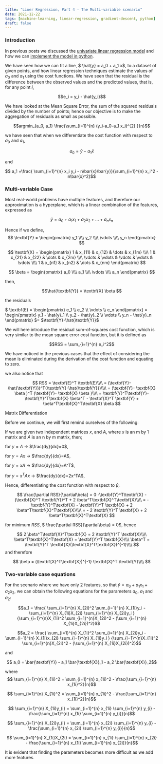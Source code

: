 ```yaml
---
title: "Liner Regression, Part 4 - The Multi-variable scenario"
date: 2021-12-22
tags: [machine-learning, linear-regression, gradient-descent, python]
draft: false
---
```


### Introduction

In previous posts we discussed the [univariate linear regression model](/post/ml_linearreg_univariatederivation) and how we can [implement the model in python](/post/ml_linearreg_univariatepython).

We have seen how we can fit a line, $ \hat{y} = a_0 + a_1 x$, to a dataset of given points, and how linear regression techniques estimate the values of $a_0$ and $a_1$ using the cost functions. We have seen that the residual is the difference between the observed values and the predicted values, that is, for any point $i$,

$$e_i = y_i - \hat{y_i}$$

We have looked at the Mean Square Error, the sum of the squared residuals divided by the number of points; hence our objective is to make the aggregation of residuals as small as possible.

$$argmin_{a_0, a_1} \frac{\sum_{i=1}^{n} (y_i-a_0-a_1 x_i)^{2} }{n}$$

we have seen that when we differentiate the cost function with respect to $a_0$ and $a_1$,

$$ a_0= \bar{y} - a_1 \bar{x}$$

and

$$ a_1 =\frac{ \sum_{i=1}^{n} x_i y_i - n\bar{x}\bar{y}}{\sum_{i=1}^{n} x_i^2 - n\bar{x}^2}$$

### Multi-variable Case

Most real-world problems have multiple features, and therefore our approximation is a hyperplane, which is a linear combination of the features, expressed as

$$\hat{y} = a_0 + a_1 x_1 +  a_2 x_2 + \dots +  a_n x_n$$

Hence if we define,
$$
\textbf{Y} =
\begin{pmatrix}
y_1 \\\\
y_2 \\\\
\vdots \\\\
y_n
\end{pmatrix}
$$

$$
\textbf{X} =
\begin{pmatrix}
1 & x_{11} & x_{12} & \dots & x_{1m} \\\\
1 & x_{21} & x_{22} & \dots & x_{2m} \\\\
\vdots & \vdots & \vdots & \vdots & \vdots \\\\
1 & x_{n1} & x_{n2} & \dots & x_{nm}
\end{pmatrix}
$$

$$
\beta =
\begin{pmatrix}
a_0 \\\\
a_1 \\\\
\vdots \\\\
a_n
\end{pmatrix}
$$

then,

$$\hat{\textbf{Y}} = \textbf{X} \beta $$

the residuals

$
\textbf{E} =
\begin{pmatrix}
e_1 \\\\
e_2 \\\\
\vdots \\\\
e_n
\end{pmatrix}
$=$
\begin{pmatrix}
y_1 - \hat{y}_1 \\\\
y_2 - \hat{y}_2 \\\\
\vdots \\\\
y_n - \hat{y}_n
\end{pmatrix}
$= $\textbf{Y}-\hat{\textbf{Y}}$

We will here introduce the residual sum-of-squares cost function, which is very similar to the mean square error cost function, but it is defined as

$$RSS = \sum_{i=1}^{n} e_i^2$$

We have noticed in the previous cases that the effect of considering the mean is eliminated during the derivation of the cost function and equating to zero.

we also notice that

$$
RSS = \textbf{E}^T \textbf{E}\\\\
 = (\textbf{Y}-\hat{\textbf{Y}})^T(\textbf{Y}-\hat{\textbf{Y}})\\\\
 = (\textbf{Y}- \textbf{X} \beta )^T (\textbf{Y}- \textbf{X} \beta )\\\\
 = \textbf{Y}^T\textbf{Y}-\textbf{Y}^T\textbf{X} \beta^T - \textbf{X}^T \textbf{Y} + \beta^T\textbf{X}^T\textbf{X} \beta
 $$

Matrix Differentiation

Before we continue, we will first remind ourselves of the following:

If we are given two independent matrices $x$, and $A$, where $x$ is an m by 1 matrix and $A$ is an n by m matrix, then;

for $y=A$ $\rightarrow$ $\frac{dy}{dx}=0$,

for $y=Ax$ $\rightarrow$ $\frac{dy}{dx}=A$,

for $y=xA$ $\rightarrow$ $\frac{dy}{dx}=A^T$,

for $y=x^TAx$ $\rightarrow$ $\frac{dy}{dx}=2x^TA$,

Hence, differentiating the cost function with respect to $\beta$,

$$
\frac{\partial RSS}{\partial\beta} = 0 -\textbf{Y}^T\textbf{X} - (\textbf{X}^T \textbf{Y})^T +  2 \beta^T\textbf{X}^T\textbf{X}\\\\
= -\textbf{Y}^T\textbf{X} - \textbf{Y}^T \textbf{X} +  2 \beta^T\textbf{X}^T\textbf{X}\\\\
= - 2 \textbf{Y}^T \textbf{X} +  2 \beta^T\textbf{X}^T\textbf{X}
$$

for minimum $RSS$, $ \frac{\partial RSS}{\partial\beta} = 0$, hence

$$
2 \beta^T\textbf{X}^T\textbf{X} = 2 \textbf{Y}^T \textbf{X}\\\\
\beta^T\textbf{X}^T\textbf{X} = \textbf{Y}^T \textbf{X}\\\\
\beta^T = \textbf{Y}^T \textbf{X}(\textbf{X}^T\textbf{X})^{-1}\\\\
$$
and therefore

$$
\beta = (\textbf{X}^T\textbf{X})^{-1} \textbf{X}^T \textbf{Y}\\\\
$$

### Two-variable case equations

For the scenario where we have only 2 features, so that $\hat{y} = a_0 + a_1 x_1 + a_2 x_2$, we can obtain the following equations for the parameters $a_0$, $a_1$ and $a_2$:

$$a_1 = \frac{ \sum_{i=1}^{n} X_{2i}^2  \sum_{i=1}^{n} X_{1i}y_i - \sum_{i=1}^{n} X_{1i}X_{2i} \sum_{i=1}^{n} X_{2i}y_i }
{\sum_{i=1}^{n}X_{1i}^2 \sum_{i=1}^{n}X_{2i}^2 - (\sum_{i=1}^{n} X_{1i}X_{2i})^2}$$

$$a_2 = \frac{ \sum_{i=1}^{n} X_{1i}^2  \sum_{i=1}^{n} X_{2i}y_i - \sum_{i=1}^{n} X_{1i}x_{2i} \sum_{i=1}^{n} X_{1i}y_i }
{\sum_{i=1}^{n}X_{1i}^2 \sum_{i=1}^{n}X_{2i}^2 - (\sum_{i=1}^{n} X_{1i}X_{2i})^2}$$

and

$$ a_0 = \bar{\textbf{Y}} - a_1 \bar{\textbf{X}}_1 - a_2 \bar{\textbf{X}}_2$$

where
$$ \sum_{i=1}^{n} X_{1i}^2 = \sum_{i=1}^{n} x_{1i}^2 - \frac{\sum_{i=1}^{n} x_{1i}^2}{n}$$

$$ \sum_{i=1}^{n} X_{1i}^2 = \sum_{i=1}^{n} x_{1i}^2 - \frac{\sum_{i=1}^{n} x_{1i}^2}{n}$$

$$ \sum_{i=1}^{n} X_{1i}y_{i} = \sum_{i=1}^{n} x_{1i} \sum_{i=1}^{n} y_{i} - \frac{\sum_{i=1}^{n} x_{1i} \sum_{i=1}^{n} y_{i}}{n}$$

$$ \sum_{i=1}^{n} X_{2i}y_{i} = \sum_{i=1}^{n} x_{2i} \sum_{i=1}^{n} y_{i} - \frac{\sum_{i=1}^{n} x_{2i} \sum_{i=1}^{n} y_{i}}{n}$$

$$ \sum_{i=1}^{n} X_{1i}X_{2i} = \sum_{i=1}^{n} x_{1i} \sum_{i=1}^{n} x_{2i} - \frac{\sum_{i=1}^{n} x_{1i} \sum_{i=1}^{n} x_{2i}}{n}$$


It is evident that finding the parameters becomes more difficult as we add more features.
